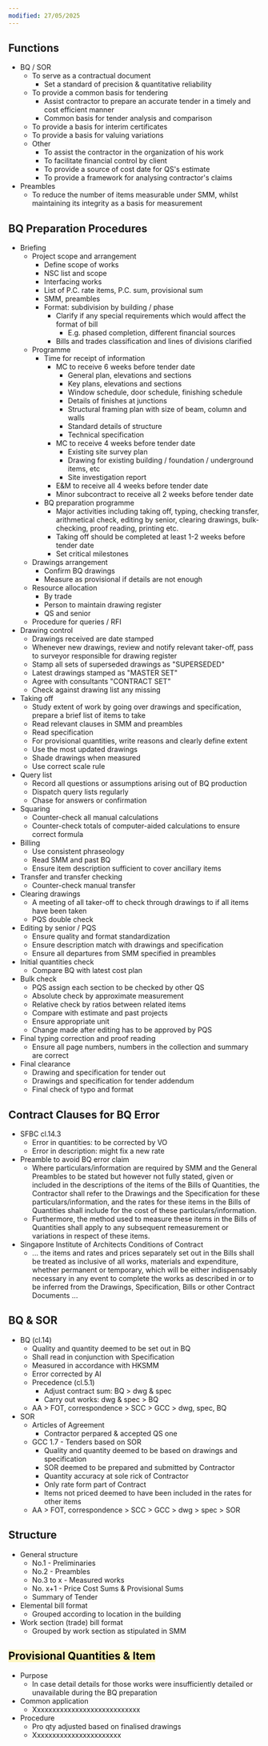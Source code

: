 ```yaml
---
modified: 27/05/2025
---
```

## Functions

- BQ / SOR
	- To serve as a contractual document 
		- Set a standard of precision & quantitative reliability
	- To provide a common basis for tendering
		- Assist contractor to prepare an accurate tender in a timely and cost efficient manner
		- Common basis for tender analysis and comparison
	- To provide a basis for interim certificates
	- To provide a basis for valuing variations
	- Other
		- To assist the contractor in the organization of his work
		- To facilitate financial control by client
		- To provide a source of cost date for QS's estimate
		- To provide a framework for analysing contractor's claims
- Preambles
	- To reduce the number of items measurable under SMM, whilst maintaining its integrity as a basis for measurement

## BQ Preparation Procedures

- Briefing
	- Project scope and arrangement
		- Define scope of works
		- NSC list and scope
		- Interfacing works
		- List of P.C. rate items, P.C. sum, provisional sum
		- SMM, preambles
		- Format: subdivision by building / phase
			- Clarify if any special requirements which would affect the format of bill
				- E.g. phased completion, different financial sources
			- Bills and trades classification and lines of divisions clarified
	- Programme
		- Time for receipt of information
			- MC to receive 6 weeks before tender date
				- General plan, elevations and sections
				- Key plans, elevations and sections
				- Window schedule, door schedule, finishing schedule
				- Details of finishes at junctions
				- Structural framing plan with size of beam, column and walls
				- Standard details of structure
				- Technical specification
			- MC to receive 4 weeks before tender date
				- Existing site survey plan
				- Drawing for existing building / foundation / underground items, etc
				- Site investigation report
			- E&M to receive all 4 weeks before tender date
			- Minor subcontract to receive all 2 weeks before tender date
		- BQ preparation programme
			- Major activities including taking off, typing, checking transfer, arithmetical check, editing by senior, clearing drawings, bulk-checking, proof reading, printing etc.
			- Taking off should be completed at least 1-2 weeks before tender date
			- Set critical milestones
	- Drawings arrangement
		- Confirm BQ drawings
		- Measure as provisional if details are not enough
	- Resource allocation
		- By trade
		- Person to maintain drawing register
		- QS and senior
	- Procedure for queries / RFI
- Drawing control
	- Drawings received are date stamped
	- Whenever new drawings, review and notify relevant taker-off, pass to surveyor responsible for drawing register
	- Stamp all sets of superseded drawings as "SUPERSEDED"
	- Latest drawings stamped as "MASTER SET"
	- Agree with consultants "CONTRACT SET"
	- Check against drawing list any missing
- Taking off
	- Study extent of work by going over drawings and specification, prepare a brief list of items to take
	- Read relevant clauses in SMM and preambles
	- Read specification
	- For provisional quantities, write reasons and clearly define extent
	- Use the most updated drawings
	- Shade drawings when measured
	- Use correct scale rule
- Query list
	- Record all questions or assumptions arising out of BQ production
	- Dispatch query lists regularly
	- Chase for answers or confirmation
- Squaring
	- Counter-check all manual calculations
	- Counter-check totals of computer-aided calculations to ensure correct formula
- Billing
	- Use consistent phraseology
	- Read SMM and past BQ
	- Ensure item description sufficient to cover ancillary items
- Transfer and transfer checking
	- Counter-check manual transfer
- Clearing drawings
	- A meeting of all taker-off to check through drawings to if all items have been taken
	- PQS double check
- Editing by senior / PQS
	- Ensure quality and format standardization
	- Ensure description match with drawings and specification
	- Ensure all departures from SMM specified in preambles
- Initial quantities check
	- Compare BQ with latest cost plan
- Bulk check
	- PQS assign each section to be checked by other QS
	- Absolute check by approximate measurement
	- Relative check by ratios between related items
	- Compare with estimate and past projects
	- Ensure appropriate unit
	- Change made after editing has to be approved by PQS
- Final typing correction and proof reading
	- Ensure all page numbers, numbers in the collection and summary are correct
- Final clearance
	- Drawing and specification for tender out
	- Drawings and specification for tender addendum
	- Final check of typo and format

## Contract Clauses for BQ Error

- SFBC cl.14.3
	- Error in quantities: to be corrected by VO
	- Error in description: might fix a new rate
- Preamble to avoid BQ error claim
	- Where particulars/information are required by SMM and the General Preambles to be stated but however not fully stated, given or included in the descriptions of the items of the Bills of Quantities, the Contractor shall refer to the Drawings and the Specification for these particulars/information, and the rates for these items in the Bills of Quantities shall include for the cost of these particulars/information.
	- Furthermore, the method used to measure these items in the Bills of Quantities shall apply to any subsequent remeasurement or variations in respect of these items.
- Singapore Institute of Architects Conditions of Contract
	- ... the items and rates and prices separately set out in the Bills shall be treated as inclusive of all works, materials and expenditure, whether permanent or temporary, which will be either indispensably necessary in any event to complete the works as described in or to be inferred from the Drawings, Specification, Bills or other Contract Documents ...

## BQ & SOR

- BQ (cl.14)
	- Quality and quantity deemed to be set out in BQ
	- Shall read in conjunction with Specification
	- Measured in accordance with HKSMM
	- Error corrected by AI
	- Precedence (cl.5.1)
		- Adjust contract sum: BQ > dwg & spec
		- Carry out works: dwg & spec > BQ
	- AA > FOT, correspondence > SCC > GCC > dwg, spec, BQ
- SOR
	- Articles of Agreement
		- Contractor perpared & accepted QS one
	- GCC 1.7 - Tenders based on SOR
		- Quality and quantity deemed to be based on drawings and specification
		- SOR deemed to be prepared and submitted by Contractor
		- Quantity accuracy at sole rick of Contractor
		- Only rate form part of Contract
		- Items not priced deemed to have been included in the rates for other items
	- AA > FOT, correspondence > SCC > GCC > dwg > spec > SOR

## Structure

- General structure
	- No.1 - Preliminaries
	- No.2 - Preambles
	- No.3 to x - Measured works
	- No. x+1 - Price Cost Sums & Provisional Sums
	- Summary of Tender
- Elemental bill format
	- Grouped according to location in the building
- Work section (trade) bill format
	- Grouped by work section as stipulated in SMM

## <mark style="background: #FFF3A3A6;">Provisional Quantities & Item</mark>

- Purpose
	- In case detail details for those works were insufficiently detailed or unavailable during the BQ preparation
- Common application
	- Xxxxxxxxxxxxxxxxxxxxxxxxxxxx
- Procedure
	- Pro qty adjusted based on finalised drawings
	- Xxxxxxxxxxxxxxxxxxxxxxx